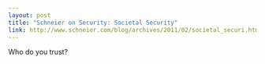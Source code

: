 ```yaml
---
layout: post
title: "Schneier on Security: Societal Security"
link: http://www.schneier.com/blog/archives/2011/02/societal_securi.html
---
```

Who do you trust?
